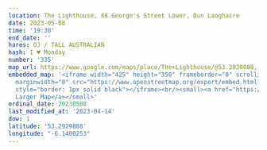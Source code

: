 ```yaml
---
location: The Lighthouse, 88 George's Street Lower, Dun Laoghaire
date: 2023-05-08
time: '19:30'
end_date: ''
hares: OJ / TALL AUSTRALIAN
hash: I ♥ Monday
number: '335'
map_url: https://www.google.com/maps/place/The+Lighthouse/@53.2929888,-6.1400253,17z/data=!3m1!4b1!4m6!3m5!1s0x4867062157624b2b:0x216f5b5451cc7770!8m2!3d53.2929888!4d-6.1374504!16s%2Fg%2F11dxbmqrj6
embedded_map: '<iframe width="425" height="350" frameborder="0" scrolling="no" marginheight="0"
  marginwidth="0" src="https://www.openstreetmap.org/export/embed.html?bbox=-6.13863229751587%2C53.29226023360846%2C-6.136266589164734%2C53.29368228918074&amp;layer=mapnik&amp;marker=53.29297126731205%2C-6.1374494433403015"
  style="border: 1px solid black"></iframe><br/><small><a href="https://www.openstreetmap.org/?mlat=53.29297&amp;mlon=-6.13745#map=19/53.29297/-6.13745">View
  Larger Map</a></small>'
ordinal_date: 20230508
last_modified_at: '2023-04-14'
dow: 1
latitude: '53.2929888'
longitude: "-6.1400253"
---
```


